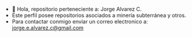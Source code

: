 - 👋 Hola, repositorio perteneciente a: Jorge Alvarez C.
- Este perfil posee repositorios asociados a minería subterránea y otros.
- Para contactar conmigo enviar un correo electronico a: jorge.e.alvarez.c@gmail.com

<!---
jeac1771/jeac1771 is a ✨ special ✨ repository because its `README.md` (this file) appears on your GitHub profile.
You can click the Preview link to take a look at your changes.
--->
